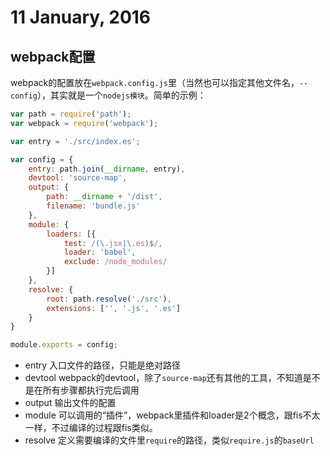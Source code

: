 # 11 January, 2016

## webpack配置

webpack的配置放在`webpack.config.js`里（当然也可以指定其他文件名，`--config`），其实就是一个`nodejs模块`。简单的示例：

```js
var path = require('path');
var webpack = require('webpack');

var entry = './src/index.es';

var config = {
    entry: path.join(__dirname, entry),
    devtool: 'source-map',
    output: {
        path: __dirname + '/dist',
        filename: 'bundle.js'
    },
    module: {
        loaders: [{
            test: /(\.jsx|\.es)$/,
            loader: 'babel',
            exclude: /node_modules/
        }]
    },
    resolve: {
        root: path.resolve('./src'),
        extensions: ['', '.js', '.es']
    }
}

module.exports = config;
```

- entry 入口文件的路径，只能是绝对路径
- devtool webpack的devtool，除了`source-map`还有其他的工具，不知道是不是在所有步骤都执行完后调用
- output 输出文件的配置
- module 可以调用的“插件”，webpack里插件和loader是2个概念，跟fis不太一样，不过编译的过程跟fis类似。
- resolve 定义需要编译的文件里`require`的路径，类似`require.js`的`baseUrl`

